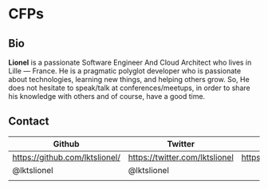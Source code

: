 # CFPs



## Bio

**Lionel** is a passionate Software Engineer And Cloud Architect who lives in Lille — France.
He is a pragmatic polyglot developer who is passionate about technologies, learning new things, and helping others grow.
So, He does not hesitate to speak/talk at conferences/meetups, in order to share his knowledge with others and of course, have a good time.


## Contact

| Github  | Twitter  | LinkedIn  | 
|---|---|---|
| https://github.com/lktslionel/  | https://twitter.com/lktslionel  | https://www.linkedin.com/in/lktslionel/  | 
|  @lktslionel | @lktslionel  |   | 
|   |   |   |  
